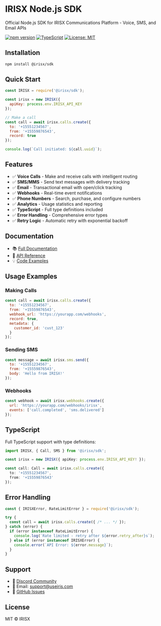 # IRISX Node.js SDK

Official Node.js SDK for IRISX Communications Platform - Voice, SMS, and Email APIs

[![npm version](https://badge.fury.io/js/%40irisx%2Fsdk.svg)](https://www.npmjs.com/package/@irisx/sdk)
[![TypeScript](https://img.shields.io/badge/TypeScript-Ready-blue.svg)](https://www.typescriptlang.org/)
[![License: MIT](https://img.shields.io/badge/License-MIT-yellow.svg)](https://opensource.org/licenses/MIT)

## Installation

```bash
npm install @irisx/sdk
```

## Quick Start

```javascript
const IRISX = require('@irisx/sdk');

const irisx = new IRISX({
  apiKey: process.env.IRISX_API_KEY
});

// Make a call
const call = await irisx.calls.create({
  to: '+15551234567',
  from: '+15559876543',
  record: true
});

console.log(`Call initiated: ${call.uuid}`);
```

## Features

- ✅ **Voice Calls** - Make and receive calls with intelligent routing
- ✅ **SMS/MMS** - Send text messages with delivery tracking
- ✅ **Email** - Transactional email with open/click tracking
- ✅ **Webhooks** - Real-time event notifications
- ✅ **Phone Numbers** - Search, purchase, and configure numbers
- ✅ **Analytics** - Usage statistics and reporting
- ✅ **TypeScript** - Full type definitions included
- ✅ **Error Handling** - Comprehensive error types
- ✅ **Retry Logic** - Automatic retry with exponential backoff

## Documentation

- 📚 [Full Documentation](https://docs.useiris.com/sdks/nodejs)
- 📖 [API Reference](https://docs.useiris.com/api-reference)
- 💡 [Code Examples](https://github.com/irisx/examples)

## Usage Examples

### Making Calls

```javascript
const call = await irisx.calls.create({
  to: '+15551234567',
  from: '+15559876543',
  webhook_url: 'https://yourapp.com/webhooks',
  record: true,
  metadata: {
    customer_id: 'cust_123'
  }
});
```

### Sending SMS

```javascript
const message = await irisx.sms.send({
  to: '+15551234567',
  from: '+15559876543',
  body: 'Hello from IRISX!'
});
```

### Webhooks

```javascript
const webhook = await irisx.webhooks.create({
  url: 'https://yourapp.com/webhooks/irisx',
  events: ['call.completed', 'sms.delivered']
});
```

## TypeScript

Full TypeScript support with type definitions:

```typescript
import IRISX, { Call, SMS } from '@irisx/sdk';

const irisx = new IRISX({ apiKey: process.env.IRISX_API_KEY! });

const call: Call = await irisx.calls.create({
  to: '+15551234567',
  from: '+15559876543'
});
```

## Error Handling

```javascript
const { IRISXError, RateLimitError } = require('@irisx/sdk');

try {
  const call = await irisx.calls.create({ /* ... */ });
} catch (error) {
  if (error instanceof RateLimitError) {
    console.log(`Rate limited - retry after ${error.retry_after}s`);
  } else if (error instanceof IRISXError) {
    console.error(`API Error: ${error.message}`);
  }
}
```

## Support

- 💬 [Discord Community](https://discord.gg/irisx)
- 📧 Email: support@useiris.com
- 🐛 [GitHub Issues](https://github.com/irisx/sdk-nodejs/issues)

## License

MIT © IRISX
